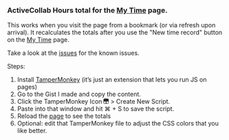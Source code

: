 ### ActiveCollab Hours total for the [My Time](https://app.activecollab.com/207970/my-time) page.

This works when you visit the page from a bookmark (or via refresh upon arrival). It recalculates the totals after you use the "New time record" button on the [My Time](https://app.activecollab.com/207970/my-time) page.

Take a look at the [issues](https://github.com/sr4136/activecollab-totals/issues) for the known issues.

Steps:

1. Install [TamperMonkey](https://www.tampermonkey.net/) (it’s just an extension that lets you run JS on pages) 
1. Go to the Gist I made and copy the content. 
1. Click the TamperMonkey Icon ![TamperMonkey Icon](https://raw.githubusercontent.com/sr4136/activecollab-totals/master/tampermonkey_icon.png) > Create New Script. 
1. Paste into that window and hit ⌘ + S to save the script. 
1. Reload the [page](https://app.activecollab.com/207970/my-time) to see the totals
1. Optional: edit that TamperMonkey file to adjust the CSS colors that you like better.
